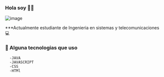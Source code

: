 ### Hola soy 🤙🏼

![image](https://user-images.githubusercontent.com/69522509/198098942-d1bd66a2-a6f5-43d0-9a1b-128c93892405.png)


***Actualmente estudiante de Ingenieria en sistemas y telecomunicaciones 💻

 ### 🎯 Alguna tecnologias que uso  
      -JAVA
      -JAVASCRIPT
      -CSS
      -HTMl
<!--
**Miospi/Miospi** is a ✨ _special_ ✨ repository because its `README.md` (this file) appears on your GitHub profile.

Here are some ideas to get you started:

- 🔭 I’m currently working on ...
- 🌱 I’m currently learning ...
- 👯 I’m looking to collaborate on ...
- 🤔 I’m looking for help with ...
- 💬 Ask me about ...
- 📫 How to reach me: ...
- 😄 Pronouns: ...
- ⚡ Fun fact: ...
-->

